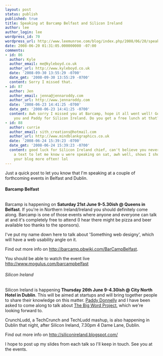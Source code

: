 ```yaml
---
layout: post
status: publish
published: true
title: Speaking at Barcamp Belfast and Silicon Ireland
author: lee
author_login: lee
wordpress_id: 70
wordpress_url: http://www.leemunroe.com/blog/index.php/2008/06/20/speaking-at-barcamp-belfast-and-silicon-ireland/
date: 2008-06-20 01:31:05.000000000 -07:00
comments:
- id: 86
  author: Kyle
  author_email: me@kyleboyd.co.uk
  author_url: http://www.kyleboyd.co.uk
  date: '2008-09-30 13:55:29 -0700'
  date_gmt: '2008-09-30 13:55:29 -0700'
  content: Sorry I missed that.
- id: 87
  author: Jen
  author_email: jenna@jennaroddy.com
  author_url: http://www.jennaroddy.com
  date: '2008-06-23 14:41:25 -0700'
  date_gmt: '2008-06-23 14:41:25 -0700'
  content: Awh sorry I missed you at Barcamp, hope it all went well! Good luck to
    you and Paddy for Silicon Ireland. Do you get a free lunch at that? lol
- id: 88
  author: currie
  author_email: sith_creations@hotmail.com
  author_url: http://www.mindblankgraphics.co.uk
  date: '2008-06-24 15:39:23 -0700'
  date_gmt: '2008-06-24 15:39:23 -0700'
  content: good luck for Silicon Ireland chief, can't believe you never dropped me
    a text to let me know u were speaking on sat, awh well, shows I should be reading
    your blog more often! lol
---
```

Just a quick post to let you know that I'm speaking at a couple of forthcoming events in Belfast and Dublin.
<h4>Barcamp Belfast</h4>
<p align="center"><a href="http://barcamp.pbwiki.com/BarCampBelfast"><img src="http://www.leemunroe.com/wp-content/uploads/2008/06/barcamp.jpg" alt="" /></a></p>

Barcamp is happening on <strong>Saturday 21st June 9-5.30ish @ Queens in Belfast</strong>. If you're in Northern Ireland/Ireland you should definitely come along. Barcamp is one of those events where anyone and everyone can talk at and it's completely free to attend (I hear there might be pizza and beer available too thanks to the sponsors).

<!--more-->

I've put my name down here to talk about 'Something web designy', which will have a web usability angle on it.

Find out more info on <a href="http://barcamp.pbwiki.com/BarCampBelfast">http://barcamp.pbwiki.com/BarCampBelfast</a>.

You should be able to watch the event live <a href="http://www.mogulus.com/barcampbelfast">http://www.mogulus.com/barcampbelfast</a>
<h6>Silicon Ireland</h6>
Silicon Ireland is happening <strong>Thursday 26th June 9-4.30ish @ City North Hotel in Dublin</strong>. This will be aimed at startups and will bring together people to share their knowledge on this matter. <a href="http://www.paddydonnelly.net">Paddy Donnelly</a> and I have been asked to come along to talk about <a href="http://www.thebigwordproject.com">The Big Word Project</a>, which we're looking forward to.

CrunchLudd, a TechCrunch and TechLudd mashup, is also happening in Dublin that night, after Silicon Ireland, 7.30pm 4 Dame Lane, Dublin.

Find out more info on <a href="http://siliconireland.blogspot.com/">http://siliconireland.blogspot.com/</a>

I hope to post up my slides from each talk so I'll keep in touch. See you at the events.
